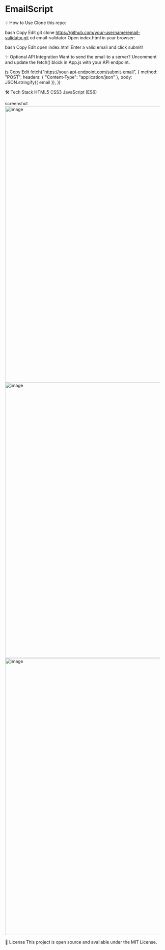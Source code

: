 # EmailScript

💡 How to Use
Clone this repo:

bash
Copy
Edit
git clone https://github.com/your-username/email-validator.git
cd email-validator
Open index.html in your browser:

bash
Copy
Edit
open index.html
Enter a valid email and click submit!

✨ Optional API Integration
Want to send the email to a server? Uncomment and update the fetch() block in App.js with your API endpoint.

js
Copy
Edit
fetch("https://your-api-endpoint.com/submit-email", {
  method: "POST",
  headers: { "Content-Type": "application/json" },
  body: JSON.stringify({ email }),
})

🛠️ Tech Stack
HTML5
CSS3
JavaScript (ES6)

screenshot
<img width="1916" height="899" alt="image" src="https://github.com/user-attachments/assets/2df89de5-56b4-4e87-ad87-6980f82b07f7" />
<img width="1909" height="898" alt="image" src="https://github.com/user-attachments/assets/2fe7dd9c-035e-40a0-b324-3fe03290ed9b" />
<img width="1908" height="902" alt="image" src="https://github.com/user-attachments/assets/efaaf4d8-7b45-4510-a8ce-8f38ffb9d1fe" />




📄 License
This project is open source and available under the MIT License.
